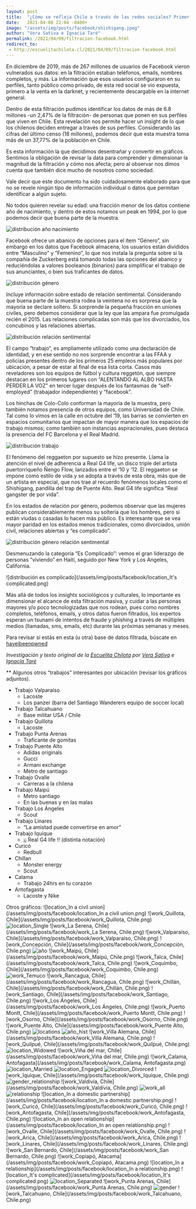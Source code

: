 ```yaml
---
layout: post
title:  "¿Cómo se refleja Chile a través de las redes sociales? Primer acercamiento a la filtración masiva de datos de Facebook"
date:   2021-04-08 22:04 -0400+
image: "/assets/img/posts/facebook/shishigang.jpeg"
author: "Vera Sativa e Ignacia Taré"
permalink: /2021/04/09/filtracion-facebook.html
redirect_to:
 - http://escuelitachilota.cl/2021/04/09/filtracion-facebook.html
---
```

En diciembre de 2019, más de 267 millones de usuarios de Facebook vieron vulnerados sus datos: en la filtración estaban teléfonos, emails, nombres completos, y más. La información que esos usuarios configuraron en su perfiles, tanto público como privado, de esta red social se vio expuesta, primero a la venta en la darknet, y recientemente descargable en la internet general. 

Dentro de esta filtración pudimos identificar los datos de más de 6.8 millones -un 2,47% de la filtración- de personas que ponen en sus perfiles que viven en Chile. Esta revelación nos permite hacer un insight de lo que los chilenos deciden entregar a través de sus perfiles. Considerando las cifras del último censo (18 millones), podemos decir que esta muestra toma más de un 37,77% de la población en Chile.

Es esta información la que decidimos desentrañar y convertir en gráficos. Sentimos la obligación de revisar la data para comprender y dimensionar la magnitud de la filtración y cómo nos afecta; pero al observar nos dimos cuenta que también dice mucho de nosotros como sociedad. 

Vale decir que este documento ha sido cuidadosamente elaborado para que no se revele ningún tipo de información individual o datos que permitan identificar a algún sujeto.

No todos quieren revelar su edad: una fracción menor de los datos contiene año de nacimiento, y dentro de estos notamos un peak en 1994, por lo que podemos decir que buena parte de la muestra.

![distribución año nacimiento](/assets/img/posts/facebook/año.png)

Facebook ofrece un abanico de opciones para el ítem “Género”, sin embargo en los datos que Facebook almacena, los usuarios están divididos entre “Masculino” y  ”Femenino”, lo que nos instala la pregunta sobre si la compañía de Zuckerberg está tomando todas las opciones del abanico y reduciéndolas a valores booleanos (binarios) para simplificar el trabajo de sus anunciantes, o bien sus traficantes de datos.

![distribución género](/assets/img/posts/facebook/gender.png)

Incluye información sobre estado de relación sentimental. Considerando que buena parte de la muestra rodea la veintena no es sorpresa que la mayoría se declare soltero. Si sorprende la pequeña fracción en uniones civiles, pero debemos considerar que la ley que las ampara fue promulgada recién el 2015. Las relaciones complicadas son más que los divorciados, los concubinos y las relaciones abiertas.

![distribución relación sentimental](/assets/img/posts/facebook/relationship.png)

El campo “trabajo”, es ampliamente utilizado como una declaración de identidad, y en ese sentido no nos sorprende encontrar a las FFAA y policías presentes dentro de los primeros 25 empleos más populares por ubicación, a pesar de estar al final de esa lista corta. Casos más reveladores son los equipos de fútbol y cultura reggetón, que siempre destacan en los primeros lugares con “ALENTANDO AL ALBO HASTA PERDER LA VOZ” en tercer lugar después de los fantasmas de “self-employed” (trabajador independiente) y “facebook”. 

Los hinchas de Colo-Colo conforman la mayoría de la muestra, pero también notamos presencia de otros equipos, como Universidad de Chile. Tal como lo vimos en la calle en octubre del ‘19, las barras se convierten en espacios comunitarios que impactan de mayor manera que los espacios de trabajo mismos; como también son instancias aspiracionales, pues destaca la presencia del FC Barcelona y el Real Madrid.

![distribución trabajo](/assets/img/posts/facebook/work_all.png)

El fenómeno del reggaeton por supuesto se hizo presente. Llama la atención el nivel de adherencia a Real G4 life, un disco triple del artista puertorriqueño Ñengo Flow, lanzados entre el ‘10 y ‘12. El reggaeton se impone como estilo de vida y se adopta a través de esta obra, más que de un artista en especial, que nos trae al recuerdo fenómenos locales como el Shishigang, pandilla del trap de Puente Alto. Real G4 life significa “Real gangster de por vida”.

En los estados de relación por género, podemos observar que las mujeres publican considerablemente menos su soltería que los hombres, pero si están viudas o casadas lo hacen más público. Es interesante que se vea mayor paridad en los estados menos tradicionales, como divorciados, unión civil, relaciones abiertas y “es complicado”.

![distribución género relación sentimental](/assets/img/posts/facebook/gender_relationship.png)

Desmenuzando la categoría “Es Complicado”: vemos el gran liderazgo de personas “viviendo” en Haití, seguido por New York y Los Angeles, California.

![distribución es complicado](/assets/img/posts/facebook/location_It's complicated.png)

Más allá de todos los insights sociológicos y culturales, lo importante es dimensionar el alcance de esta filtración masiva, y cuidar a las personas mayores y/o poco tecnologizadas que nos rodean, pues como nombres completos, teléfonos, emails, y otros datos fueron filtrados, los expertos esperan un tsunami de intentos de fraude y phishing a través de múltiples medios (llamadas, sms, emails, etc) durante las próximas semanas y meses.

Para revisar si estás en esta (u otra) base de datos  filtrada, búscate en [haveibeenpwned](https://haveibeenpwned.com/)

_Investigación y texto original de la [Escuelita Chilota](https://www.linkedin.com/company/escuela-casera/) por [Vera Sativa](/about) e [Ignacia Taré](https://www.linkedin.com/in/lamujernueva/)_

**
Algunos otros “trabajos” interesantes por ubicación (revisar los gráficos adjuntos).
 - Trabajo Valparaíso
   - Lacoste
   - Los panzer (barra del Santiago Wanderers equipo de soccer local)
 - Trabajo Talcahuano
   - Base militar USA / Chile
 - Trabajo Quillota
   - Lacoste
 - Trabajo Punta Arenas
   - Traficante de gomitas
 - Trabajo Puente Alto
   - Adidas originals
   - Gucci
   - Armani exchange
   - Metro de santiago
 - Trabajo Ovalle
   - Carreras a la chilena
 - Trabajo Maipú
   - Metro santiago
   - En las buenas y en las malas
 - Trabajo Los Ángeles
   - Scout
 - Trabajo Linares
   - “La amistad puede convertirse en amor”
 - Trabajo Iquique
   - ¡¡ Real G4 life !! (distinta notación)
 - Curicó
   - Redbull
 - Chillan
   - Monster energy
   - Scout
 - Calama
   - Trabajo 24hrs en tu corazón
 - Antofagasta
   - Lacoste y Nike


Otros gráficos:
![location_In a civil union](/assets/img/posts/facebook/location_In a civil union.png)
![work_Quillota, Chile](/assets/img/posts/facebook/work_Quillota, Chile.png)
![location_Single](/assets/img/posts/facebook/location_Single.png)
![work_La Serena, Chile](/assets/img/posts/facebook/work_La Serena, Chile.png)
![work_Valparaíso, Chile](/assets/img/posts/facebook/work_Valparaíso, Chile.png)
![work_Concepción, Chile](/assets/img/posts/facebook/work_Concepción, Chile.png)
![año](/assets/img/posts/facebook/año.png)
![work_Maipú, Chile](/assets/img/posts/facebook/work_Maipú, Chile.png)
![work_Talca, Chile](/assets/img/posts/facebook/work_Talca, Chile.png)
![work_Coquimbo, Chile](/assets/img/posts/facebook/work_Coquimbo, Chile.png)
![work_Temuco](/assets/img/posts/facebook/work_Temuco.png)
![work_Rancagua, Chile](/assets/img/posts/facebook/work_Rancagua, Chile.png)
![work_Chillán, Chile](/assets/img/posts/facebook/work_Chillán, Chile.png)
![work_Santiago, Chile](/assets/img/posts/facebook/work_Santiago, Chile.png)
![work_Los Ángeles, Chile](/assets/img/posts/facebook/work_Los Ángeles, Chile.png)
![work_Puerto Montt, Chile](/assets/img/posts/facebook/work_Puerto Montt, Chile.png)
![work_Osorno, Chile](/assets/img/posts/facebook/work_Osorno, Chile.png)
![work_Puente Alto, Chile](/assets/img/posts/facebook/work_Puente Alto, Chile.png)
![locations](/assets/img/posts/facebook/locations.png)
![año_hist](/assets/img/posts/facebook/año_hist.png)
![work_Villa Alemana, Chile](/assets/img/posts/facebook/work_Villa Alemana, Chile.png)
![work_Quilpué, Chile](/assets/img/posts/facebook/work_Quilpué, Chile.png)
![location_Widowed](/assets/img/posts/facebook/location_Widowed.png)
![work_Viña del mar, Chile](/assets/img/posts/facebook/work_Viña del mar, Chile.png)
![work_Calama, Antofagasta](/assets/img/posts/facebook/work_Calama, Antofagasta.png)
![location_Married](/assets/img/posts/facebook/location_Married.png)
![location_Engaged](/assets/img/posts/facebook/location_Engaged.png)
![location_Divorced](/assets/img/posts/facebook/location_Divorced.png)
![work_Iquique, Chile](/assets/img/posts/facebook/work_Iquique, Chile.png)
![gender_relationship](/assets/img/posts/facebook/gender_relationship.png)
![work_Valdivia, Chile](/assets/img/posts/facebook/work_Valdivia, Chile.png)
![work_all](/assets/img/posts/facebook/work_all.png)
![relationship](/assets/img/posts/facebook/relationship.png)
![location_In a domestic partnership](/assets/img/posts/facebook/location_In a domestic partnership.png)
![work_Curicó, Chile](/assets/img/posts/facebook/work_Curicó, Chile.png)
![work_Antofagasta, Chile](/assets/img/posts/facebook/work_Antofagasta, Chile.png)
![location_In an open relationship](/assets/img/posts/facebook/location_In an open relationship.png)
![work_Ovalle, Chile](/assets/img/posts/facebook/work_Ovalle, Chile.png)
![work_Arica, Chile](/assets/img/posts/facebook/work_Arica, Chile.png)
![work_Linares, Chile](/assets/img/posts/facebook/work_Linares, Chile.png)
![work_San Bernardo, Chile](/assets/img/posts/facebook/work_San Bernardo, Chile.png)
![work_Copiapó, Atacama](/assets/img/posts/facebook/work_Copiapó, Atacama.png)
![location_In a relationship](/assets/img/posts/facebook/location_In a relationship.png)
![location_It's complicated](/assets/img/posts/facebook/location_It's complicated.png)
![location_Separated](/assets/img/posts/facebook/location_Separated.png)
![work_Punta Arenas, Chile](/assets/img/posts/facebook/work_Punta Arenas, Chile.png)
![gender](/assets/img/posts/facebook/gender.png)
![work_Talcahuano, Chile](/assets/img/posts/facebook/work_Talcahuano, Chile.png)
